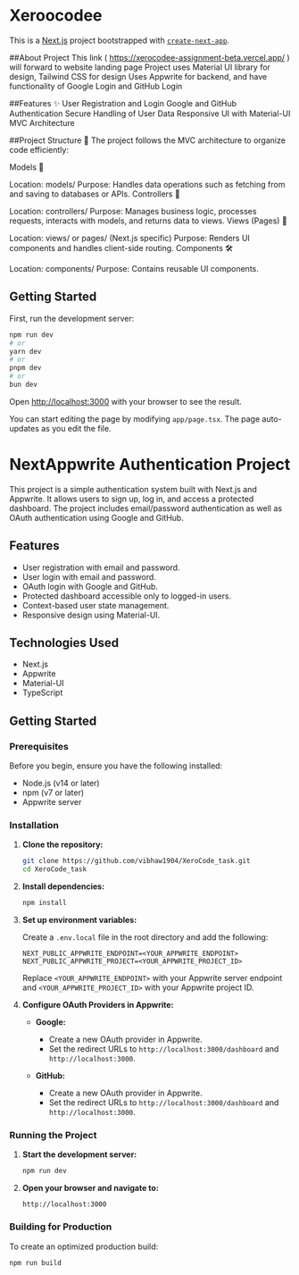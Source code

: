# Xeroocodee
This is a [Next.js](https://nextjs.org/) project bootstrapped with [`create-next-app`](https://github.com/vercel/next.js/tree/canary/packages/create-next-app).

##About Project
This link ( https://xerocodee-assignment-beta.vercel.app/ ) will forward to website landing page
Project uses Material UI library for design, Tailwind CSS for design
Uses Appwrite for backend, and have functionality of Google Login and GitHub Login

##Features ✨
User Registration and Login
Google and GitHub Authentication
Secure Handling of User Data
Responsive UI with Material-UI
MVC Architecture

##Project Structure 📂
The project follows the MVC architecture to organize code efficiently:

Models 📄

Location: models/
Purpose: Handles data operations such as fetching from and saving to databases or APIs.
Controllers 🧩

Location: controllers/
Purpose: Manages business logic, processes requests, interacts with models, and returns data to views.
Views (Pages) 🎨

Location: views/ or pages/ (Next.js specific)
Purpose: Renders UI components and handles client-side routing.
Components 🛠️

Location: components/
Purpose: Contains reusable UI components.

## Getting Started

First, run the development server:

```bash
npm run dev
# or
yarn dev
# or
pnpm dev
# or
bun dev
```

Open [http://localhost:3000](http://localhost:3000) with your browser to see the result.

You can start editing the page by modifying `app/page.tsx`. The page auto-updates as you edit the file.

# NextAppwrite Authentication Project

This project is a simple authentication system built with Next.js and Appwrite. It allows users to sign up, log in, and access a protected dashboard. The project includes email/password authentication as well as OAuth authentication using Google and GitHub.

## Features

- User registration with email and password.
- User login with email and password.
- OAuth login with Google and GitHub.
- Protected dashboard accessible only to logged-in users.
- Context-based user state management.
- Responsive design using Material-UI.

## Technologies Used

- Next.js
- Appwrite
- Material-UI
- TypeScript

## Getting Started

### Prerequisites

Before you begin, ensure you have the following installed:

- Node.js (v14 or later)
- npm (v7 or later)
- Appwrite server

### Installation

1. **Clone the repository:**

    ```bash
    git clone https://github.com/vibhaw1904/XeroCode_task.git
    cd XeroCode_task
    ```

2. **Install dependencies:**

    ```bash
    npm install
    ```

3. **Set up environment variables:**

    Create a `.env.local` file in the root directory and add the following:

    ```env
    NEXT_PUBLIC_APPWRITE_ENDPOINT=<YOUR_APPWRITE_ENDPOINT>
    NEXT_PUBLIC_APPWRITE_PROJECT=<YOUR_APPWRITE_PROJECT_ID>
    
    ```

    Replace `<YOUR_APPWRITE_ENDPOINT>` with your Appwrite server endpoint and `<YOUR_APPWRITE_PROJECT_ID>` with your Appwrite project ID.

4. **Configure OAuth Providers in Appwrite:**

    - **Google:**
        - Create a new OAuth provider in Appwrite.
        - Set the redirect URLs to `http://localhost:3000/dashboard` and `http://localhost:3000`.

    - **GitHub:**
        - Create a new OAuth provider in Appwrite.
        - Set the redirect URLs to `http://localhost:3000/dashboard` and `http://localhost:3000`.

### Running the Project

1. **Start the development server:**

    ```bash
    npm run dev
    ```

2. **Open your browser and navigate to:**

    ```
    http://localhost:3000
    ```

### Building for Production

To create an optimized production build:

```bash
npm run build

